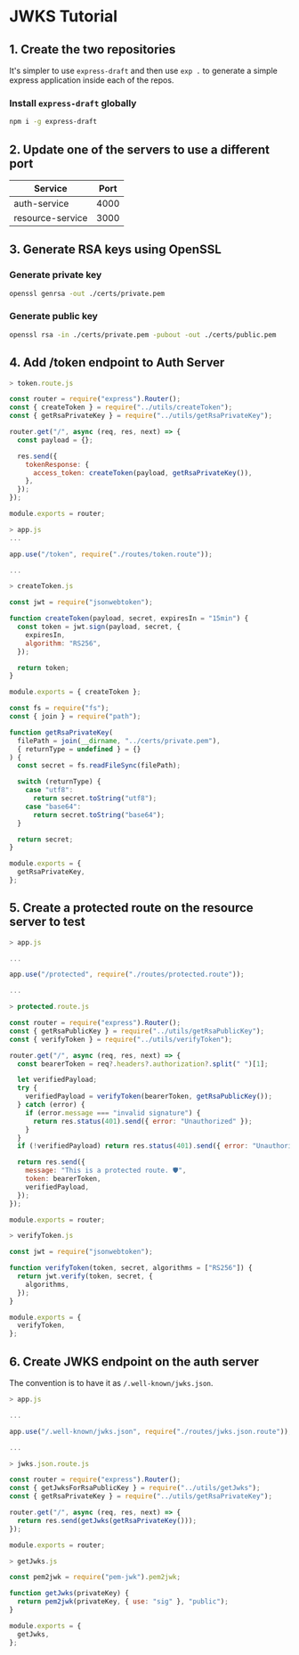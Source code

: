 # JWKS Tutorial

## 1. Create the two repositories

It's simpler to use `express-draft` and then use `exp .` to generate a simple express application inside each of the repos.

### Install `express-draft` globally

```sh
npm i -g express-draft
```

## 2. Update one of the servers to use a different port

| Service          | Port |
| ---------------- | ---- |
| auth-service     | 4000 |
| resource-service | 3000 |

## 3. Generate RSA keys using OpenSSL

### Generate private key

```sh
openssl genrsa -out ./certs/private.pem
```

### Generate public key

```sh
openssl rsa -in ./certs/private.pem -pubout -out ./certs/public.pem
```

## 4. Add /token endpoint to Auth Server

```js
> token.route.js

const router = require("express").Router();
const { createToken } = require("../utils/createToken");
const { getRsaPrivateKey } = require("../utils/getRsaPrivateKey");

router.get("/", async (req, res, next) => {
  const payload = {};

  res.send({
    tokenResponse: {
      access_token: createToken(payload, getRsaPrivateKey()),
    },
  });
});

module.exports = router;
```

```js
> app.js
...

app.use("/token", require("./routes/token.route"));

...
```

```js
> createToken.js

const jwt = require("jsonwebtoken");

function createToken(payload, secret, expiresIn = "15min") {
  const token = jwt.sign(payload, secret, {
    expiresIn,
    algorithm: "RS256",
  });

  return token;
}

module.exports = { createToken };
```

```js
const fs = require("fs");
const { join } = require("path");

function getRsaPrivateKey(
  filePath = join(__dirname, "../certs/private.pem"),
  { returnType = undefined } = {}
) {
  const secret = fs.readFileSync(filePath);

  switch (returnType) {
    case "utf8":
      return secret.toString("utf8");
    case "base64":
      return secret.toString("base64");
  }

  return secret;
}

module.exports = { 
  getRsaPrivateKey,
};
```

## 5. Create a protected route on the resource server to test

```js
> app.js

...

app.use("/protected", require("./routes/protected.route"));

...
```

```js
> protected.route.js

const router = require("express").Router();
const { getRsaPublicKey } = require("../utils/getRsaPublicKey");
const { verifyToken } = require("../utils/verifyToken");

router.get("/", async (req, res, next) => {
  const bearerToken = req?.headers?.authorization?.split(" ")[1];

  let verifiedPayload;
  try {
    verifiedPayload = verifyToken(bearerToken, getRsaPublicKey());
  } catch (error) {
    if (error.message === "invalid signature") {
      return res.status(401).send({ error: "Unauthorized" });
    }
  }
  if (!verifiedPayload) return res.status(401).send({ error: "Unauthorized" });

  return res.send({
    message: "This is a protected route. 🛡",
    token: bearerToken,
    verifiedPayload,
  });
});

module.exports = router;
```

```js
> verifyToken.js

const jwt = require("jsonwebtoken");

function verifyToken(token, secret, algorithms = ["RS256"]) {
  return jwt.verify(token, secret, {
    algorithms,
  });
}

module.exports = {
  verifyToken,
};
```

## 6. Create JWKS endpoint on the auth server

The convention is to have it as `/.well-known/jwks.json`.

```js
> app.js

...

app.use("/.well-known/jwks.json", require("./routes/jwks.json.route"));

...
```

```js
> jwks.json.route.js

const router = require("express").Router();
const { getJwksForRsaPublicKey } = require("../utils/getJwks");
const { getRsaPrivateKey } = require("../utils/getRsaPrivateKey");

router.get("/", async (req, res, next) => {
  return res.send(getJwks(getRsaPrivateKey()));
});

module.exports = router;
```

```js
> getJwks.js

const pem2jwk = require("pem-jwk").pem2jwk;

function getJwks(privateKey) {
  return pem2jwk(privateKey, { use: "sig" }, "public");
}

module.exports = {
  getJwks,
};
```
